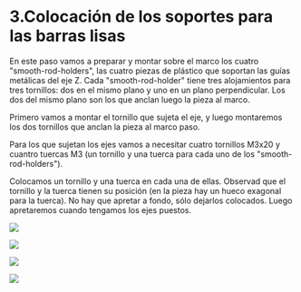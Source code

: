# 3.Colocación de los soportes para las barras lisas

En este paso vamos a preparar y montar sobre el marco los cuatro "smooth-rod-holders", las cuatro piezas de plástico que soportan las guías metálicas del eje Z.
Cada "smooth-rod-holder" tiene tres alojamientos para tres tornillos: dos en el mismo plano y uno en un plano perpendicular. Los dos del mismo plano son los que anclan luego la pieza al marco.

Primero vamos a montar el tornillo que sujeta el eje, y luego montaremos los dos tornillos que anclan la pieza al marco paso.

Para los que sujetan los ejes vamos a necesitar cuatro tornillos M3x20 y cuantro tuercas M3 (un tornillo y una tuerca para cada uno de los "smooth-rod-holders"). 

Colocamos un tornillo y una tuerca en cada una de ellas. Observad que el tornillo y la tuerca tienen su posición (en la pieza hay un hueco exagonal para la tuerca). No hay que apretar a fondo, sólo dejarlos colocados. Luego apretaremos cuando tengamos los ejes puestos.

![](https://lh3.googleusercontent.com/5tyxMfU_fEICUFEQUKZ5bJWFn-HajRSfH6e45a1W4efY7AipDKAA9wHfOP2cmhvp6U5cwcI65w=w1920-h1080-rw-no)

![](https://lh3.googleusercontent.com/EatJRL_CjzafYY2cMmpWg5nA0blj7TNy0qQ8uRQqp8bEBn7Jyg5sVhyDpSZ09CDNzgkt7Q073A=w1920-h1080-rw-no)

![](https://lh3.googleusercontent.com/wqc_UrbdXY1GtdH5l0zv4672ovZqUSaFJ5ktyGiAdPP7jdmrBwQkrk-Y0mb5lq2cqg7TlXTD8A=w1920-h1080-rw-no)

![](https://lh3.googleusercontent.com/nzRlUPU6seX2TOQgKs-gy4ZYcLKTg4M8_lm4v4akW6eDoA7F_UJ9MoMX8zqcoPAZ_dKT_jU90g=w1920-h1080-rw-no)
